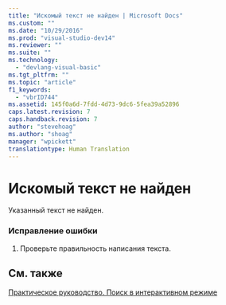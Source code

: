 ```yaml
---
title: "Искомый текст не найден | Microsoft Docs"
ms.custom: ""
ms.date: "10/29/2016"
ms.prod: "visual-studio-dev14"
ms.reviewer: ""
ms.suite: ""
ms.technology: 
  - "devlang-visual-basic"
ms.tgt_pltfrm: ""
ms.topic: "article"
f1_keywords: 
  - "vbrID744"
ms.assetid: 145f0a6d-7fdd-4d73-9dc6-5fea39a52896
caps.latest.revision: 7
caps.handback.revision: 7
author: "stevehoag"
ms.author: "shoag"
manager: "wpickett"
translationtype: Human Translation
---
```

# Искомый текст не найден
Указанный текст не найден.  
  
### Исправление ошибки  
  
1.  Проверьте правильность написания текста.  
  
## См. также  
 [Практическое руководство. Поиск в интерактивном режиме](http://msdn.microsoft.com/ru-ru/e9fdbfab-bd59-401a-92d3-7ce1652b243c)